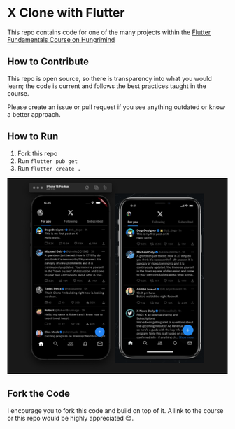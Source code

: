# X Clone with Flutter

This repo contains code for one of the many projects within the [Flutter Fundamentals Course on Hungrimind](https://www.hungrimind.com/courses/flutter/fundamentals)


## How to Contribute
This repo is open source, so there is transparency into what you would learn; the code is current and follows the best practices taught in the course. 

Please create an issue or pull request if you see anything outdated or know a better approach.

## How to Run
1. Fork this repo
2. Run `flutter pub get`
3. Run `flutter create .`


![X Homepage](assets/home.png)

## Fork the Code
I encourage you to fork this code and build on top of it. A link to the course or this repo would be highly appreciated 😊.
